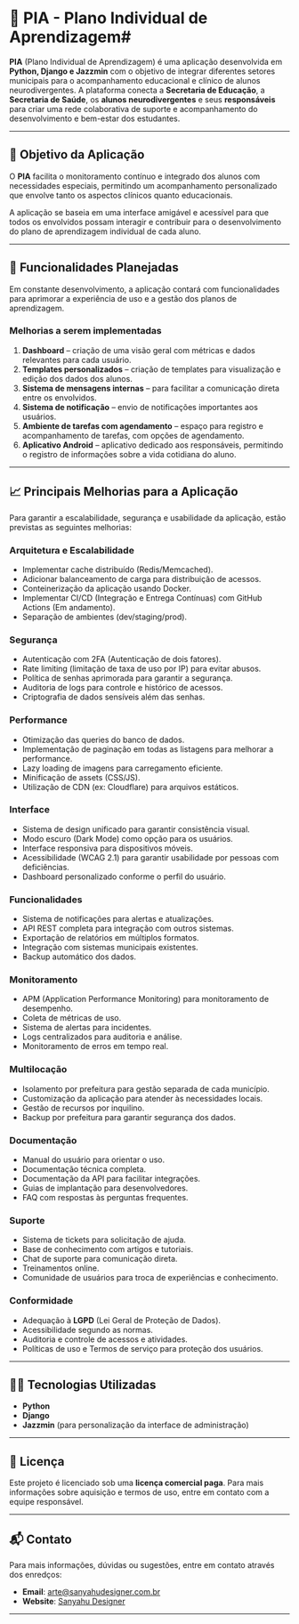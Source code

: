 # 📘 PIA - Plano Individual de Aprendizagem#

**PIA** (Plano Individual de Aprendizagem) é uma aplicação desenvolvida em **Python, Django e Jazzmin** com o objetivo de integrar diferentes setores municipais para o acompanhamento educacional e clínico de alunos neurodivergentes. A plataforma conecta a **Secretaria de Educação**, a **Secretaria de Saúde**, os **alunos neurodivergentes** e seus **responsáveis** para criar uma rede colaborativa de suporte e acompanhamento do desenvolvimento e bem-estar dos estudantes.

---

## 🎯 Objetivo da Aplicação

O **PIA** facilita o monitoramento contínuo e integrado dos alunos com necessidades especiais, permitindo um acompanhamento personalizado que envolve tanto os aspectos clínicos quanto educacionais.

A aplicação se baseia em uma interface amigável e acessível para que todos os envolvidos possam interagir e contribuir para o desenvolvimento do plano de aprendizagem individual de cada aluno.

---

## 🚀 Funcionalidades Planejadas

Em constante desenvolvimento, a aplicação contará com funcionalidades para aprimorar a experiência de uso e a gestão dos planos de aprendizagem. 

### Melhorias a serem implementadas

1. **Dashboard** – criação de uma visão geral com métricas e dados relevantes para cada usuário.
2. **Templates personalizados** – criação de templates para visualização e edição dos dados dos alunos.
3. **Sistema de mensagens internas** – para facilitar a comunicação direta entre os envolvidos.
4. **Sistema de notificação** – envio de notificações importantes aos usuários.
5. **Ambiente de tarefas com agendamento** – espaço para registro e acompanhamento de tarefas, com opções de agendamento.
6. **Aplicativo Android** – aplicativo dedicado aos responsáveis, permitindo o registro de informações sobre a vida cotidiana do aluno.

---

## 📈 Principais Melhorias para a Aplicação

Para garantir a escalabilidade, segurança e usabilidade da aplicação, estão previstas as seguintes melhorias:

### Arquitetura e Escalabilidade

- Implementar cache distribuído (Redis/Memcached).
- Adicionar balanceamento de carga para distribuição de acessos.
- Conteinerização da aplicação usando Docker.
- Implementar CI/CD (Integração e Entrega Contínuas) com GitHub Actions (Em andamento).
- Separação de ambientes (dev/staging/prod).

### Segurança

- Autenticação com 2FA (Autenticação de dois fatores).
- Rate limiting (limitação de taxa de uso por IP) para evitar abusos.
- Política de senhas aprimorada para garantir a segurança.
- Auditoria de logs para controle e histórico de acessos.
- Criptografia de dados sensíveis além das senhas.

### Performance

- Otimização das queries do banco de dados.
- Implementação de paginação em todas as listagens para melhorar a performance.
- Lazy loading de imagens para carregamento eficiente.
- Minificação de assets (CSS/JS).
- Utilização de CDN (ex: Cloudflare) para arquivos estáticos.

### Interface

- Sistema de design unificado para garantir consistência visual.
- Modo escuro (Dark Mode) como opção para os usuários.
- Interface responsiva para dispositivos móveis.
- Acessibilidade (WCAG 2.1) para garantir usabilidade por pessoas com deficiências.
- Dashboard personalizado conforme o perfil do usuário.

### Funcionalidades

- Sistema de notificações para alertas e atualizações.
- API REST completa para integração com outros sistemas.
- Exportação de relatórios em múltiplos formatos.
- Integração com sistemas municipais existentes.
- Backup automático dos dados.

### Monitoramento

- APM (Application Performance Monitoring) para monitoramento de desempenho.
- Coleta de métricas de uso.
- Sistema de alertas para incidentes.
- Logs centralizados para auditoria e análise.
- Monitoramento de erros em tempo real.

### Multilocação

- Isolamento por prefeitura para gestão separada de cada município.
- Customização da aplicação para atender às necessidades locais.
- Gestão de recursos por inquilino.
- Backup por prefeitura para garantir segurança dos dados.

### Documentação

- Manual do usuário para orientar o uso.
- Documentação técnica completa.
- Documentação da API para facilitar integrações.
- Guias de implantação para desenvolvedores.
- FAQ com respostas às perguntas frequentes.

### Suporte

- Sistema de tickets para solicitação de ajuda.
- Base de conhecimento com artigos e tutoriais.
- Chat de suporte para comunicação direta.
- Treinamentos online.
- Comunidade de usuários para troca de experiências e conhecimento.

### Conformidade

- Adequação à **LGPD** (Lei Geral de Proteção de Dados).
- Acessibilidade segundo as normas.
- Auditoria e controle de acessos e atividades.
- Políticas de uso e Termos de serviço para proteção dos usuários.

---

## 👨‍💻 Tecnologias Utilizadas

- **Python** 
- **Django** 
- **Jazzmin** (para personalização da interface de administração)

---

## 📝 Licença

Este projeto é licenciado sob uma **licença comercial paga**. Para mais informações sobre aquisição e termos de uso, entre em contato com a equipe responsável.

---

## 📬 Contato

Para mais informações, dúvidas ou sugestões, entre em contato através dos enredços:

- **Email**: arte@sanyahudesigner.com.br
- **Website**: [Sanyahu Designer](https://sanyahudesigner.com.br)

---

